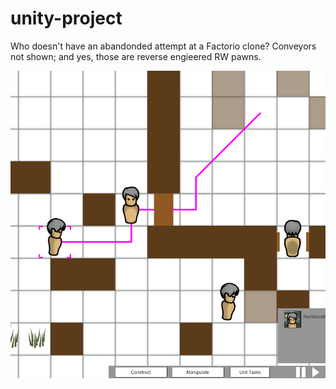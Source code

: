 # unity-project
Who doesn't have an abandonded attempt at a Factorio clone? Conveyors not shown; and yes, those are reverse engieered RW pawns.

![This is an image](https://github.com/scott-sattler/unity-project/blob/main/factory_rim_screen.png?raw=true)
